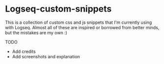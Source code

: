 # Logseq-custom-snippets
This is a collection of custom css and js snippets that I'm currently using with Logseq. Almost all of these are inspired or borrowed from better minds, but the mistakes are my own :)

TODO

- Add credits
- Add screenshots and explanation
